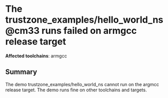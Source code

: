 # The trustzone_examples/hello_world_ns@cm33 runs failed on armgcc release target

**Affected toolchains**: armgcc

## Summary
The demo trustzone_examples/hello_world_ns cannot run on the argmcc release target. The demo runs fine on other toolchains and targets.
